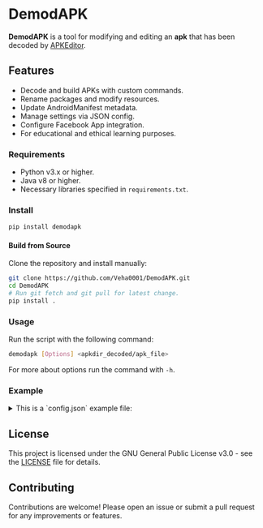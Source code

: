 # DemodAPK

**DemodAPK** is a tool for modifying and editing an **apk** that has been decoded by [APKEditor](https://github.com/REAndroid/APKEditor).

## Features

- Decode and build APKs with custom commands.
- Rename packages and modify resources.
- Update AndroidManifest metadata.
- Manage settings via JSON config.
- Configure Facebook App integration.
- For educational and ethical learning purposes.

### Requirements

- Python v3.x or higher.
- Java v8 or higher.
- Necessary libraries specified in `requirements.txt`.

### Install

```sh
pip install demodapk
```

#### Build from Source

Clone the repository and install manually:

```bash
git clone https://github.com/Veha0001/DemodAPK.git
cd DemodAPK
# Run git fetch and git pull for latest change.
pip install .
```

### Usage

Run the script with the following command:

```bash
demodapk [Options] <apkdir_decoded/apk_file>
```

For more about options run the command with `-h`.

### Example

<details> <summary>This is a `config.json` example file: </summary>

```json
{
  "DemodAPK": {
    "com.demodapk.lite": {
      "app_name": "DemodAPK"
      "apkeditor": {
          "jarpath": "~/.apkeditor/apkeditor.jar",
          "javaopts": "-Xmx8G",
          "output": "./build/DemodAPK"
          "clean": false,
          "dex": true
      },
      "commands": {
        "quietly": true,
        "begin": [
          {
            "run": "hexsaly -c beta.json open $BASE/root/lib/arm64-v8a/libil2cpp.so -i 0",
            "quiet": false
          },
          "rm -r $BASE/root/lib/armeabi-v7a",
          "./scripts/fixbluebutton.sh"
        ],
        "end": [
          {
              "run": "apksigner sign --key ./assets/keys/android.pk8 --cert ./assets/keys/android.x509.pem $BUILD",
              "title": "Signing Build"
          }
        ]
      },
      "level": 2,
      "package": "com.demodapk.hyper",
      "facebook": {
        "app_id": "2000000000001",
        "client_token": "example_client_token",
        "login_protocol_scheme": "fb2000000000001"
      },
      "manifest": {
        "remove_metadata": [
          "com.google.android.gms.games.APP_ID"
        ]
      }
    }
  }
```

Follow the prompts to select the APK file and modify its contents according to your preferences.

</details>

## License

This project is licensed under the GNU General Public License v3.0 - see the [LICENSE](LICENSE) file for details.

## Contributing

Contributions are welcome! Please open an issue or submit a pull request for any improvements or features.
